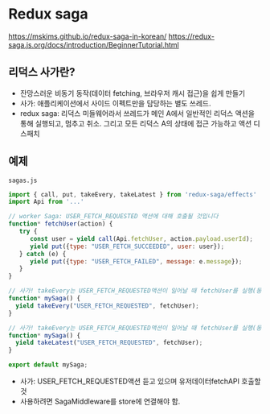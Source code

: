 # Redux saga
https://mskims.github.io/redux-saga-in-korean/
https://redux-saga.js.org/docs/introduction/BeginnerTutorial.html

## 리덕스 사가란?
- 잔망스러운 비동기 동작(데이터 fetching, 브라우저 캐시 접근)을 쉽게 만들기
- 사가: 애플리케이션에서 사이드 이펙트만을 담당하는 별도 쓰레드.
- redux saga: 리덕스 미들웨어라서 쓰레드가 메인 A에서 일반적인 리덕스 액션을 통해 실행되고, 멈추고 취소. 그리고 모든 리덕스 A의 상태에 접근 가능하고 액션 디스패치

## 예제
`sagas.js`
```js
import { call, put, takeEvery, takeLatest } from 'redux-saga/effects'
import Api from '...'

// worker Saga: USER_FETCH_REQUESTED 액션에 대해 호출될 것입니다
function* fetchUser(action) {
   try {
      const user = yield call(Api.fetchUser, action.payload.userId);
      yield put({type: "USER_FETCH_SUCCEEDED", user: user});
   } catch (e) {
      yield put({type: "USER_FETCH_FAILED", message: e.message});
   }
}

// 사가! takeEvery는 USER_FETCH_REQUESTED액션이 일어날 때 fetchUser를 실행(동시 실행 가능)한다.
function* mySaga() {
  yield takeEvery("USER_FETCH_REQUESTED", fetchUser);
}

// 사가! takeEvery는 USER_FETCH_REQUESTED액션이 일어날 때 fetchUser를 실행(동시 실행 불가능. 항상 최근것만 실행)한다.
function* mySaga() {
  yield takeLatest("USER_FETCH_REQUESTED", fetchUser);
}

export default mySaga;
```
- 사가: USER_FETCH_REQUESTED액션 듣고 있으며 유저데이터fetchAPI 호출할것
- 사용하려면 SagaMiddleware를 store에 연결해야 함.
